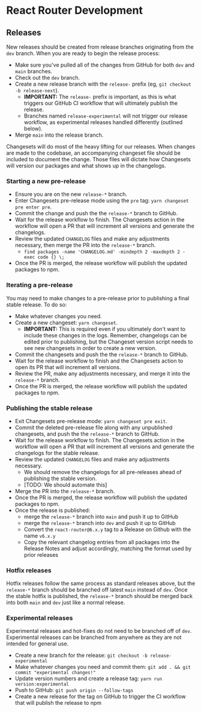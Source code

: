 # React Router Development

## Releases

New releases should be created from release branches originating from the `dev` branch. When you are ready to begin the release process:

- Make sure you've pulled all of the changes from GitHub for both `dev` and `main` branches.
- Check out the `dev` branch.
- Create a new release branch with the `release-` prefix (eg, `git checkout -b release-next`).
  - **IMPORTANT:** The `release-` prefix is important, as this is what triggers our GitHub CI workflow that will ultimately publish the release.
  - Branches named `release-experimental` will not trigger our release workflow, as experimental releases handled differently (outlined below).
- Merge `main` into the release branch.

Changesets will do most of the heavy lifting for our releases. When changes are made to the codebase, an accompanying changeset file should be included to document the change. Those files will dictate how Changesets will version our packages and what shows up in the changelogs.

### Starting a new pre-release

- Ensure you are on the new `release-*` branch.
- Enter Changesets pre-release mode using the `pre` tag: `yarn changeset pre enter pre`.
- Commit the change and push the the `release-*` branch to GitHub.
- Wait for the release workflow to finish. The Changesets action in the workflow will open a PR that will increment all versions and generate the changelogs.
- Review the updated `CHANGELOG` files and make any adjustments necessary, then merge the PR into the `release-*` branch.
  - `find packages -name 'CHANGELOG.md' -mindepth 2 -maxdepth 2 -exec code {} \;`
- Once the PR is merged, the release workflow will publish the updated packages to npm.

### Iterating a pre-release

You may need to make changes to a pre-release prior to publishing a final stable release. To do so:

- Make whatever changes you need.
- Create a new changeset: `yarn changeset`.
  - **IMPORTANT:** This is required even if you ultimately don't want to include these changes in the logs. Remember, changelogs can be edited prior to publishing, but the Changeset version script needs to see new changesets in order to create a new version.
- Commit the changesets and push the the `release-*` branch to GitHub.
- Wait for the release workflow to finish and the Changesets action to open its PR that will increment all versions.
- Review the PR, make any adjustments necessary, and merge it into the `release-*` branch.
- Once the PR is merged, the release workflow will publish the updated packages to npm.

### Publishing the stable release

- Exit Changesets pre-release mode: `yarn changeset pre exit`.
- Commit the deleted pre-release file along with any unpublished changesets, and push the the `release-*` branch to GitHub.
- Wait for the release workflow to finish. The Changesets action in the workflow will open a PR that will increment all versions and generate the changelogs for the stable release.
- Review the updated `CHANGELOG` files and make any adjustments necessary.
  - We should remove the changelogs for all pre-releases ahead of publishing the stable version.
  - [TODO: We should automate this]
- Merge the PR into the `release-*` branch.
- Once the PR is merged, the release workflow will publish the updated packages to npm.
- Once the release is published:
  - merge the `release-*` branch into `main` and push it up to GitHub
  - merge the `release-*` branch into `dev` and push it up to GitHub
  - Convert the `react-router@6.x.y` tag to a Release on Github with the name `v6.x.y`
  - Copy the relevant changelog entries from all packages into the Release Notes and adjust accordingly, matching the format used by prior releases

### Hotfix releases

Hotfix releases follow the same process as standard releases above, but the `release-*` branch should be branched off latest `main` instead of `dev`. Once the stable hotfix is published, the `release-*` branch should be merged back into both `main` and `dev` just like a normal release.

### Experimental releases

Experimental releases and hot-fixes do not need to be branched off of `dev`. Experimental releases can be branched from anywhere as they are not intended for general use.

- Create a new branch for the release: `git checkout -b release-experimental`
- Make whatever changes you need and commit them: `git add . && git commit "experimental changes!"`
- Update version numbers and create a release tag: `yarn run version:experimental`
- Push to GitHub: `git push origin --follow-tags`
- Create a new release for the tag on GitHub to trigger the CI workflow that will publish the release to npm
